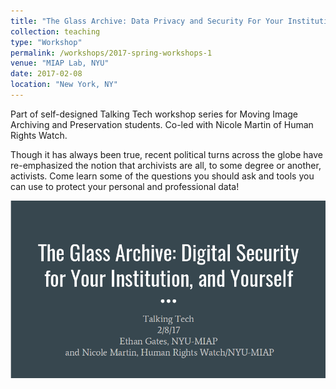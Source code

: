 ```yaml
---
title: "The Glass Archive: Data Privacy and Security For Your Institution, and Yourself!"
collection: teaching
type: "Workshop"
permalink: /workshops/2017-spring-workshops-1
venue: "MIAP Lab, NYU"
date: 2017-02-08
location: "New York, NY"
---
```


Part of self-designed Talking Tech workshop series for Moving Image Archiving and Preservation students. Co-led with Nicole Martin of Human Rights Watch.

Though it has always been true, recent political turns across the globe have
re-emphasized the notion that archivists are all, to some degree or another,
activists. Come learn some of the questions you should ask and tools you can use to protect your personal and professional data!

[![](/images/glassarchive.png)](https://www.nyu.edu/tisch/preservation/program/modules/talkingtech_workshops/talkingtech1_2017spring_digital_security.pdf)
